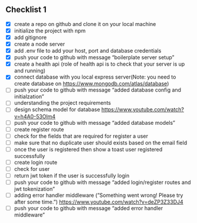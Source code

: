 
## Checklist 1

- [x] create a repo on github and clone it on your local machine
- [x]  initialize the project with npm
- [x]  add gitignore
- [x]  create a node server
- [x]  add .env file to add your host, port and database credentials
- [x]  push your code to github with message “boilerplate server setup”
- [x]  create a health api (role of health api is to check that your server is up and running)
- [x]  connect database with you local express server(Note: you need to create database on https://www.mongodb.com/atlas/database)
- [ ]  push your code to github with message “added database config and initialzation”
- [ ]  understanding the project requirements
- [ ]  design schema model for database https://www.youtube.com/watch?v=h4A0-53Olm4
- [ ]  push your code to github with message “added database models”
- [ ]  create register route
- [ ]  check for the fields that are required for register a user
- [ ]  make sure that no duplicate user should exists based on the email field
- [ ]  once the user is registered then show a toast user registered successfully
- [ ]  create login route
- [ ]  check for user
- [ ]  return jwt token if the user is successfully login
- [ ]  push your code to github with message “added login/register routes and jwt tokenization”
- [ ]  adding error handler middleware (”Something went wrong! Please try after some time.”) https://www.youtube.com/watch?v=deZP3Z33DJ4
- [ ]  push your code to github with message “added error handler middleware”